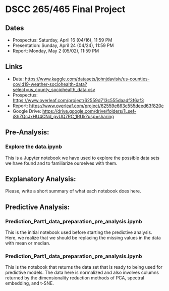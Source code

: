 # DSCC 265/465 Final Project

## Dates
- Prospectus: Saturday, April 16 (04/16), 11:59 PM
- Presentation: Sunday, April 24 (04/24), 11:59 PM
- Report: Monday, May 2 (05/02), 11:59 PM

## Links
- Data: https://www.kaggle.com/datasets/johnjdavisiv/us-counties-covid19-weather-sociohealth-data?select=us_county_sociohealth_data.csv
- Prospectus: https://www.overleaf.com/project/62559d713c555daadf3f6af3
- Report: https://www.overleaf.com/project/62559e663c555deed63f820c
- Google Drive: https://drive.google.com/drive/folders/1Lsef-iShZQcJxHU4CNd_gvUQ7RC_1RUk?usp=sharing

## Pre-Analysis:

### Explore the data.ipynb

This is a Jupyter notebook we have used to explore the possible data sets we have found and to familiarize ourselves with them. 

## Explanatory Analysis:

Please, write a short summary of what each notebook does here.

## Predictive Analysis:

### Prediction_Part1_data_preparation_pre_analysis.ipynb

This is the initial notebook used before starting the predictive analysis. Here, we realize that we should be replacing the missing values in the data with mean or median.

### Prediction_Part1_data_preparation_pre_analysis.ipynb

This is the notebook that returns the data set that is ready to being used for predictive models. The data here is normalized and also involves columns returned by the dimensionality reduction methods of PCA, spectral embedding, and t-SNE.
